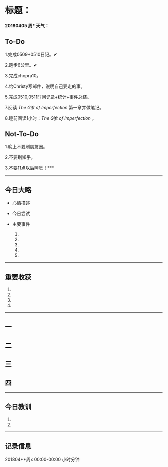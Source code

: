 # 标题：

#### 20180405   周*   天气：

## To-Do

1.完成0509+0510日记。✔

2.跑步6公里。✔

3.完成chopra10。

4.给Christy写邮件，说明自己要走的事。

5.完成0510,0511时间记录+统计+事件总结。

7.阅读 *The Gift of Imperfection* 第一章并做笔记。

8.睡前阅读1小时：*The Gift of Imperfection* 。

## Not-To-Do

1.晚上不要刷朋友圈。

2.不要刷知乎。

3.不要11点以后睡觉！***
***
## 今日大略

* 心情描述

* 今日尝试

* 主要事件

  1.

  2.

  3.

  4.

  5.

***
## 重要收获

1.

2.

3.

4.
***
## 一

## 二

## 三

## 四
***
## 今日教训

1.

2.

***
## 记录信息

201804**周x  00:00-00:00    小时分钟
